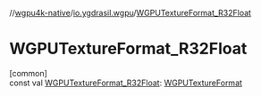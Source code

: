 //[wgpu4k-native](../../index.md)/[io.ygdrasil.wgpu](index.md)/[WGPUTextureFormat_R32Float](-w-g-p-u-texture-format_-r32-float.md)

# WGPUTextureFormat_R32Float

[common]\
const val [WGPUTextureFormat_R32Float](-w-g-p-u-texture-format_-r32-float.md): [WGPUTextureFormat](-w-g-p-u-texture-format/index.md)